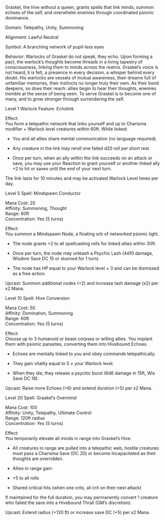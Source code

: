 Graskel, the hive without a queen, grants spells that link minds, summon echoes of the self, and overwhelm enemies through coordinated psionic dominance.

Domain: Telepathy, Unity, Summoning

Alignment: Lawful Neutral

Symbol: A branching network of pupil-less eyes

Behavior: Warlocks of Graskel do not speak, they echo. Upon forming a pact, the warlock’s thoughts become threads in a living tapestry of consciousness, linking them to minds across the realms. Graskel’s voice is not heard, it is felt, a presence in every decision, a whisper behind every doubt. His warlocks are vessels of mutual awareness, their dreams full of unfamiliar memories, their instincts no longer truly their own. As their bond deepens, so does their reach: allies begin to hear their thoughts, enemies tremble at the sense of being seen. To serve Graskel is to become one of many, and to grow stronger through surrendering the self.

Level 1 Warlock Feature: Echolink

Effect:  
You form a telepathic network that links yourself and up to Charisma modifier + Warlock level creatures within 60ft. While linked:

- You and all allies share mental communication (no language required).
    
- Any creature in the link may reroll one failed d20 roll per short rest.
    
- Once per turn, when an ally within the link succeeds on an attack or save, you may use your Reaction to grant yourself or another linked ally +2 to hit or saves until the end of your next turn.
    

The link lasts for 10 minutes and may be activated Warlock Level times per day.

Level 5 Spell: Mindspawn Conductor

Mana Cost: 20  
Affinity: Summoning, Thought  
Range: 60ft  
Concentration: Yes (5 turns)

Effect:  
You summon a Mindspawn Node, a floating orb of networked psionic light.

- The node grants +2 to all spellcasting rolls for linked allies within 30ft.
    
- Once per turn, the node may unleash a Psychic Lash (4d10 damage, Wisdom Save DC 15 or stunned for 1 turn).
    
- The node has HP equal to your Warlock level × 3 and can be dismissed as a free action.
    

Upcast: Summon additional nodes (+2) and increase lash damage (x2) per x2 Mana.

Level 10 Spell: Hive Conversion

Mana Cost: 50  
Affinity: Domination, Summoning  
Range: 60ft  
Concentration: Yes (5 turns)

Effect:  
Choose up to 3 humanoid or beast corpses or willing allies. You implant them with psionic parasites, converting them into Hivebound Echoes.

- Echoes are mentally linked to you and obey commands telepathically.
    
- They gain vitality equal to 5 × your Warlock level.
    
- When they die, they release a psychic burst (6d6 damage in 15ft, Wis Save DC 18).
    

Upcast: Raise more Echoes (+6) and extend duration (+5) per x2 Mana.

Level 20 Spell: Graskel’s Overmind

Mana Cost: 100  
Affinity: Unity, Telepathy, Ultimate Control  
Range: 120ft radius  
Concentration: Yes (5 turns)

Effect:  
You temporarily elevate all minds in range into Graskel’s Hive.

- All creatures in range are pulled into a telepathic web, hostile creatures must pass a Charisma Save (DC 20) or become Incapacitated as their thoughts are overridden.
    
- Allies in range gain:
    

- +5 to all rolls
    
- Shared critical hits (when one crits, all crit on their next attack)
    

If maintained for the full duration, you may permanently convert 1 creature who failed the save into a Hivebound Thrall (GM’s discretion).

Upcast: Extend radius (+120 ft) or increase save DC (+5) per x2 Mana.